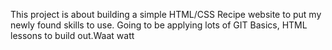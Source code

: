This project is about building a simple HTML/CSS Recipe website to put my newly found skills to use. Going to be applying lots of GIT Basics, HTML lessons to build out.Waat watt
